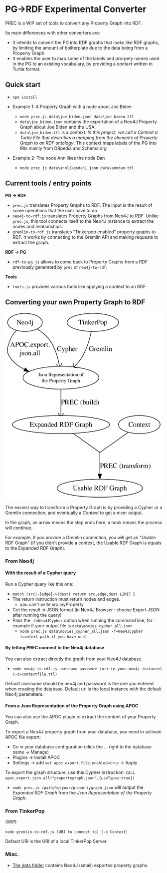# PG->RDF Experimental Converter

PREC is a WIP set of tools to convert any Property Graph into RDF.

Its main differences with other converters are:
- It intends to convert the PG into RDF graphs that looks like RDF graphs, by
limiting the amount of boilterplate due to the data being from a Property Graph
- It enables the user to map some of the labels and prorpety names used in the
PG to an existing vocabulary, by providing a *context* written in Turtle format.


## Quick start

- `npm install`

- Example 1: A Property Graph with a node about Joe Biden
    - `node prec.js data\joe_biden.json data\joe_biden.ttl`
    - `data\joe_biden.json` contains the exportation of a Neo4J Property Graph
    about Joe Biden and the USA.
    - `data\joe_biden.ttl` is a context. *In this project, we call a*
    *Context a Turtle File that describes a mapping from the elements of Property*
    *Graph to an RDF ontology*. This context maps labels of the PG into IRIs
    mainly from DBpedia and Schema.org

- Example 2: The node Ann likes the node Dan
    - `node prec.js data\annlikesdan1.json data\anndan.ttl`


## Current tools / entry points

**PG -> RDF**

- `prec.js` translates Property Graphs to RDF. The input is the result of some
operations that the user have to do.
- `neo4j-to-rdf.js` translates Property Graphs from Neo4J to RDF. Unlike
`prec.js`, this tool connects itself to the Neo4J instance to extract the nodes
and relationships.
- `gremlin-to-rdf.js` translates "Tinkerpop enabled" property graphs to RDF. It
works by connecting to the Gremlin API and making requests to extract the graph.

**RDF -> PG**

- `rdf-to-pg.js` allows to come back to Property Graphs from a RDF previously
generated by `prec` or `neo4j-to-rdf`.

**Tools**

- `tools.js` provides various tools like applying a context to an RDF 



## Converting your own Property Graph to RDF

![](doc/general_process.svg)

The easiest way to transform a Property Graph is by providing a Cypher or a
Gremlin connection, and eventually a *Context* to get a nicer output.

In the graph, an arrow means the step ends here, a hook means the process
will continue.

For example, if you provide a Gremlin connection, you will get an "Usable RDF
Graph" (if you didn't provide a context, the Usable RDF Graph is equals to the
Expanded RDF Graph).

### From Neo4j


#### With the result of a Cypher query

Run a Cypher query like this one:
- `match (src)-[edge]->(dest) return src,edge,dest LIMIT 5`
- The return instruction must return nodes and edges.
    - you can't write src.myProperty
- Get the result in JSON format (in Neo4J Browser : choose Export JSON after running the query)
- Pass the `-f=Neo4JCypher` option when running the command line, for example if your output file is `data\movies_cypher_all.json`
    - `node prec.js data\movies_cypher_all.json -f=Neo4JCypher (context path if you have one)`

#### By letting PREC connect to the Neo4j database

You can also extract directly the graph from your Neo4J database.

- `node neo4j-to-rdf.js username password (uri-to-your-neo4j-instance) (-c=contextfile.ttl)`

Default username should be neo4j and password is the one you entered when
creating the database. Default uri is the local instance with the default Neo4j
parameters.


#### From a Json Representation of the Property Graph using APOC


You can also use the APOC plugin to extract the content of your Property Graph.

To export a Neo4J property graph from your database, you need to activate APOC file export:
- Go in your database configuration (click the ... right to the database name -> Manage)
- Plugins -> Install APOC
- Settings -> add `set apoc.export.file.enabled=true` -> Apply

To export the graph structure, use this Cypher instruction: 
`CALL apoc.export.json.all("propertygraph.json",{useTypes:true})`

<!--
(An easy (and hack-y) way to find where the file is is to use an invalid path like `CALL apoc.export.json.all("/this/is/invalid",{useTypes:true})` so the Java exception tells the complete path )
-->

- `node prec.js /path/to/your/propertygraph.json` will output the *Expanded RDF Graph*
from the *Json Representation of the Property Graph*.


### From TinkerPop

(WIP)

`node gremlin-to-rdf.js (URI to connect to) [-c Context]`

Default URI is the URI of a local TinkerPop Server.



### Misc.

- [The data folder](data) contains Neo4J (small) exported property graphs.

